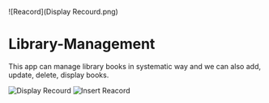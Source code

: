 ![Reacord](Display Recourd.png)
# Library-Management
This app can manage library books in systematic way and we can also 
add, update, delete, display books.

![Display Recourd](https://github.com/ankki457/Library-Management/assets/130775560/e172f340-2577-43c5-b3a5-47e2da40274d)
![Insert Reacord](https://github.com/ankki457/Library-Management/assets/130775560/02bff2ab-e9e3-41e3-92fd-eeefde5d3e0a)
